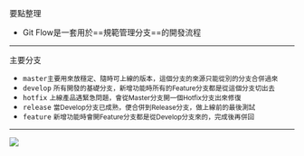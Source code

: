 要點整理
- Git Flow是一套用於==規範管理分支==的開發流程

---

主要分支
- `master`<small>主要用來放穩定、隨時可上線的版本，這個分支的來源只能從別的分支合併過來</small>
- `develop` <small>所有開發的基礎分支，新增功能時所有的Feature分支都是從這個分支切出去</small>
- `hotfix` <small>上線產品遇緊急問題，會從Master分支開一個Hotfix分支出來修復</small>
- `release` <small>當Develop分支已成熟，便合併到Release分支，做上線前的最後測試</small>
- `feature` <small>新增功能時會開Feature分支都是從Develop分支來的，完成後再併回</small>

---

![](https://gitbook.tw/images/tw/gitflow/why-need-git-flow/flow.png)